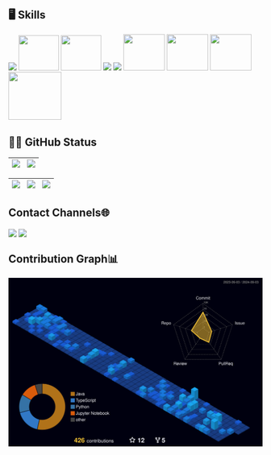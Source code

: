 ## 🖥 Skills
<div>
  <img width="75" src="https://cdn.jsdelivr.net/gh/devicons/devicon@latest/icons/java/java-original.svg" />
  <img height="70" width="80" src="https://cdn.jsdelivr.net/gh/devicons/devicon@latest/icons/python/python-original.svg" />
  <img height="70" width="80" src="https://cdn.jsdelivr.net/gh/devicons/devicon@latest/icons/typescript/typescript-original.svg" />        
  <img width="70" src="https://cdn.jsdelivr.net/gh/devicons/devicon@latest/icons/spring/spring-original.svg" />
  <img width="80" src="https://miro.medium.com/v2/resize:fit:1200/1*Klh1l7wkoG6PDPb9A5oCHQ.png" />
  <img height="72" width="82" src="https://cdn.jsdelivr.net/gh/devicons/devicon@latest/icons/nextjs/nextjs-original.svg" />
  <img height="72" width="82" src="https://cdn.jsdelivr.net/gh/devicons/devicon/icons/postgresql/postgresql-plain.svg" />
  <img height="72" width="82" src="https://cdn.jsdelivr.net/gh/devicons/devicon@latest/icons/firebase/firebase-original.svg" />
  <img height="95" width="105" src="https://cdn.jsdelivr.net/gh/devicons/devicon@latest/icons/docker/docker-original.svg" />
</div>

## 👨‍💻 GitHub Status
| ![](http://github-profile-summary-cards.vercel.app/api/cards/profile-details?username=yellowisk&theme=yeblu) | ![](http://github-profile-summary-cards.vercel.app/api/cards/productive-time?username=yellowisk&theme=yeblu&utcOffset=8) 
| :-: | :-: |

| ![](http://github-profile-summary-cards.vercel.app/api/cards/stats?username=yellowisk&theme=yeblu) | ![](http://github-profile-summary-cards.vercel.app/api/cards/repos-per-language?username=yellowisk&theme=yeblu) | ![](http://github-profile-summary-cards.vercel.app/api/cards/most-commit-language?username=yellowisk&theme=yeblu) 
| :-: | :-: | :-: |

## Contact Channels🌐
<div>
  <a href="https://www.linkedin.com/in/o-heitor-almeida/">
    <img align="center" src="https://img.shields.io/badge/-LinkedIn-%230077B5?style=for-the-badge&logo=linkedin&logoColor=white"></a>
  <a href = "mailto: oheitordealmeida@gmail.com">
    <img align="center" src="https://img.shields.io/badge/Gmail-BB001B?style=for-the-badge&logo=gmail&logoColor=white" target="_blank">
  </a>
</div>

## Contribution Graph📊
![svg](./profile-3d-contrib/profile-night-view.svg)
